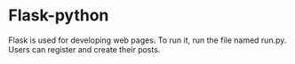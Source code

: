 # Flask-python
Flask is used for developing web pages.
To run it, run the file named run.py.
Users can register and create their posts.
